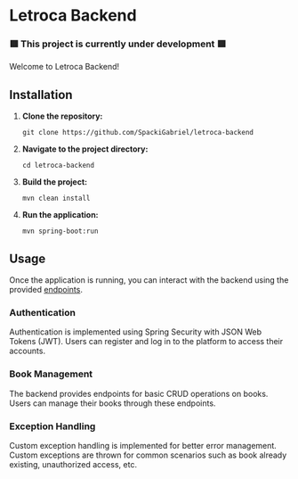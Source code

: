 # Letroca Backend

### 🟥 This project is currently under development 🟥

Welcome to Letroca Backend!

## Installation

1. **Clone the repository:**

    ```
    git clone https://github.com/SpackiGabriel/letroca-backend
    ```

2. **Navigate to the project directory:**

    ```
    cd letroca-backend
    ```

3. **Build the project:**

    ```
    mvn clean install
    ```

4. **Run the application:**

    ```
    mvn spring-boot:run
    ```
## Usage

Once the application is running, you can interact with the backend using the provided [endpoints](./endpoints.MD).

### Authentication

Authentication is implemented using Spring Security with JSON Web Tokens (JWT). Users can register and log in to the platform to access their accounts.

### Book Management

The backend provides endpoints for basic CRUD operations on books. Users can manage their books through these endpoints.

### Exception Handling

Custom exception handling is implemented for better error management. Custom exceptions are thrown for common scenarios such as book already existing, unauthorized access, etc.